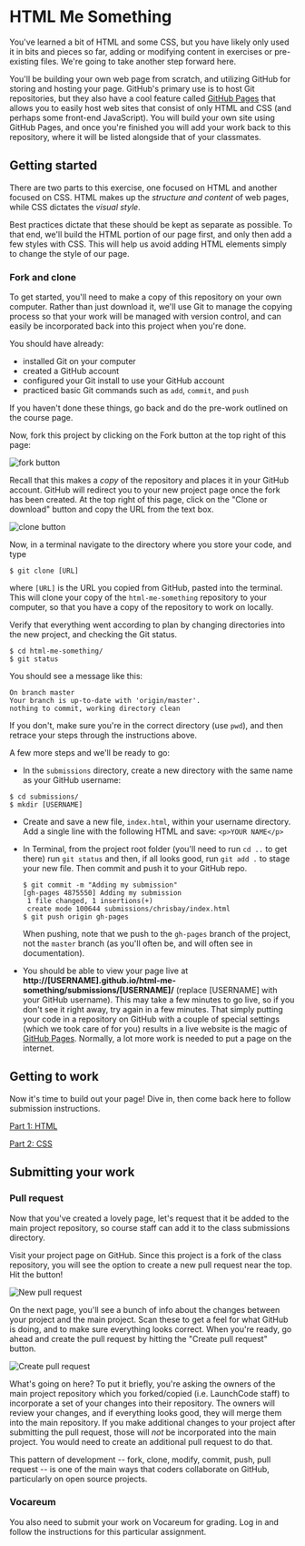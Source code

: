 # HTML Me Something

You've learned a bit of HTML and some CSS, but you have likely only used it in bits and pieces so far, adding or modifying content in exercises or pre-existing files. We're going to take another step forward here.

You'll be building your own web page from scratch, and utilizing GitHub for storing and hosting your page. GitHub's primary use is to host Git repositories, but they also have a cool feature called [GitHub Pages](https://pages.github.com/) that allows you to easily host web sites that consist of only HTML and CSS (and perhaps some front-end JavaScript). You will build your own site using GitHub Pages, and once you're finished you will  add your work back to this repository, where it will be listed alongside that of your classmates.

## Getting started

There are two parts to this exercise, one focused on HTML and another focused on CSS. HTML makes up the *structure and content* of web pages, while CSS dictates the *visual style*.

Best practices dictate that these should be kept as separate as possible. To that end, we'll build the HTML portion of our page first, and only then add a few styles with CSS. This will help us avoid adding HTML elements simply to change the style of our page.

### Fork and clone

To get started, you'll need to make a copy of this repository on your own computer. Rather than just download it, we'll use Git to manage the copying process so that your work will be managed with version control, and can easily be incorporated back into this project when you're done.

You should have already:
* installed Git on your computer
* created a GitHub account
* configured your Git install to use your GitHub account
* practiced basic Git commands such as `add`, `commit`, and `push`

If you haven't done these things, go back and do the pre-work outlined on the course page.

Now, fork this project by clicking on the Fork button at the top right of this page:

![fork button](images/fork-button.png)

Recall that this makes a *copy* of the repository and places it in your GitHub account. GitHub will redirect you to your new project page once the fork has been created. At the top right of this page, click on the "Clone or download" button and copy the URL from the text box.

![clone button](images/clone.png)

Now, in a terminal navigate to the directory where you store your code, and type

```
$ git clone [URL]
```

where `[URL]` is the URL you copied from GitHub, pasted into the terminal. This will clone your copy of the `html-me-something` repository to your computer, so that you have a copy of the repository to work on locally.

Verify that everything went according to plan by changing directories into the new project, and checking the Git status.

```
$ cd html-me-something/
$ git status
```

You should see a message like this:

```
On branch master
Your branch is up-to-date with 'origin/master'.
nothing to commit, working directory clean
```

If you don't, make sure you're in the correct directory (use `pwd`), and then retrace your steps through the instructions above.

A few more steps and we'll be ready to go:

* In the `submissions` directory, create a new directory with the same name as your GitHub username:
```
$ cd submissions/
$ mkdir [USERNAME]
```
* Create and save a new file, `index.html`, within your username directory. Add a single line with the following HTML and save: `<p>YOUR NAME</p>`
* In Terminal, from the project root folder (you'll need to run `cd ..` to get there) run `git status` and then, if all looks good, run `git add .` to stage your new file. Then commit and push it to your GitHub repo.

    ```
    $ git commit -m "Adding my submission"
    [gh-pages 4875550] Adding my submission
     1 file changed, 1 insertions(+)
     create mode 100644 submissions/chrisbay/index.html
    $ git push origin gh-pages
    ```
    When pushing, note that we push to the `gh-pages` branch of the project, not the `master` branch (as you'll often be, and will often see in documentation).
* You should be able to view your page live at **http://[USERNAME].github.io/html-me-something/submissions/[USERNAME]/** (replace [USERNAME] with your GitHub username). This may take a few minutes to go live, so if you don't see it right away, try again in a few minutes. That simply putting your code in a repository on GitHub with a couple of special settings (which we took care of for you) results in a live website is the magic of [GitHub Pages](https://pages.github.com). Normally, a lot more work is needed to put a page on the internet.

## Getting to work

Now it's time to build out your page! Dive in, then come back here to follow submission instructions.

[Part 1: HTML](https://github.com/LaunchCodeEducation/html-me-something/tree/gh-pages/html)

[Part 2: CSS](https://github.com/LaunchCodeEducation/html-me-something/tree/gh-pages/css)

## Submitting your work

### Pull request

Now that you've created a lovely page, let's request that it be added to the main project repository, so course staff can add it to the class submissions directory.

Visit your project page on GitHub. Since this project is a fork of the class repository, you will see the option to create a new pull request near the top. Hit the button!

![New pull request](images/new-pull-request.png)

On the next page, you'll see a bunch of info about the changes between your project and the main project. Scan these to get a feel for what GitHub is doing, and to make sure everything looks correct. When you're ready, go ahead and create the pull request by hitting the "Create pull request" button.

![Create pull request](images/create-pull-request.png)

What's going on here? To put it briefly, you're asking the owners of the main project repository which you forked/copied (i.e. LaunchCode staff) to incorporate a set of your changes into their repository. The owners will review your changes, and if everything looks good, they will merge them into the main repository. If you make additional changes to your project after submitting the pull request, those will *not* be incorporated into the main project. You would need to create an additional pull request to do that.

This pattern of development -- fork, clone, modify, commit, push, pull request -- is one of the main ways that coders collaborate on GitHub, particularly on open source projects.

### Vocareum

You also need to submit your work on Vocareum for grading. Log in and follow the instructions for this particular assignment.
